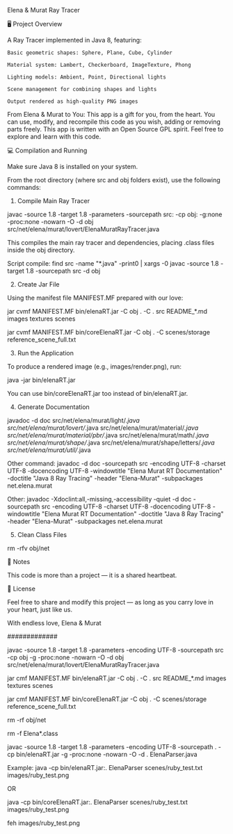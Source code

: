 Elena & Murat Ray Tracer

🖥 Project Overview

A Ray Tracer implemented in Java 8, featuring:

    Basic geometric shapes: Sphere, Plane, Cube, Cylinder

    Material system: Lambert, Checkerboard, ImageTexture, Phong

    Lighting models: Ambient, Point, Directional lights

    Scene management for combining shapes and lights

    Output rendered as high-quality PNG images

From Elena & Murat to You:
This app is a gift for you, from the heart.
You can use, modify, and recompile this code as you wish, adding or removing parts freely.
This app is written with an Open Source GPL spirit. Feel free to explore and learn with this code.

💻 Compilation and Running

Make sure Java 8 is installed on your system.

From the root directory (where src and obj folders exist), use the following commands:

1. Compile Main Ray Tracer

javac -source 1.8 -target 1.8 -parameters -sourcepath src: -cp obj: -g:none -proc:none -nowarn -O -d obj src/net/elena/murat/lovert/ElenaMuratRayTracer.java

This compiles the main ray tracer and dependencies, placing .class files inside the obj directory.

Script compile:
find src -name "*.java" -print0 | xargs -0 javac -source 1.8 -target 1.8 -sourcepath src -d obj

2. Create Jar File

Using the manifest file MANIFEST.MF prepared with our love:

jar cvmf MANIFEST.MF bin/elenaRT.jar -C obj . -C . src README_*.md images textures scenes

jar cvmf MANIFEST.MF bin/coreElenaRT.jar -C obj . -C scenes/storage reference_scene_full.txt

3. Run the Application

To produce a rendered image (e.g., images/render.png), run:

java -jar bin/elenaRT.jar

You can use bin/coreElenaRT.jar too instead of bin/elenaRT.jar.

4. Generate Documentation

javadoc -d doc src/net/elena/murat/light/*.java src/net/elena/murat/lovert/*.java src/net/elena/murat/material/*.java src/net/elena/murat/material/pbr/*.java src/net/elena/murat/math/*.java src/net/elena/murat/shape/*.java src/net/elena/murat/shape/letters/*.java src/net/elena/murat/util/*.java

Other command:
javadoc -d doc -sourcepath src -encoding UTF-8 -charset UTF-8 -docencoding UTF-8 -windowtitle "Elena Murat RT Documentation" -doctitle "Java 8 Ray Tracing" -header "Elena-Murat" -subpackages net.elena.murat

Other:
javadoc -Xdoclint:all,-missing,-accessibility -quiet -d doc -sourcepath src -encoding UTF-8 -charset UTF-8 -docencoding UTF-8 -windowtitle "Elena Murat RT Documentation" -doctitle "Java 8 Ray Tracing" -header "Elena-Murat" -subpackages net.elena.murat

5. Clean Class Files

rm -rfv obj/net

💖 Notes

This code is more than a project — it is a shared heartbeat.

📜 License

Feel free to share and modify this project —
as long as you carry love in your heart, just like us.

With endless love,
Elena & Murat

#############

javac -source 1.8 -target 1.8 -parameters -encoding UTF-8 -sourcepath src -cp obj -g -proc:none -nowarn -O -d obj src/net/elena/murat/lovert/ElenaMuratRayTracer.java

jar cmf MANIFEST.MF bin/elenaRT.jar -C obj . -C . src README_*.md images textures scenes

jar cmf MANIFEST.MF bin/coreElenaRT.jar -C obj . -C scenes/storage reference_scene_full.txt

rm -rf obj/net

rm -f Elena*.class

javac -source 1.8 -target 1.8 -parameters -encoding UTF-8 -sourcepath . -cp bin/elenaRT.jar -g -proc:none -nowarn -O -d . ElenaParser.java

Example:
java -cp bin/elenaRT.jar:. ElenaParser scenes/ruby_test.txt images/ruby_test.png

OR

java -cp bin/coreElenaRT.jar:. ElenaParser scenes/ruby_test.txt images/ruby_test.png

feh images/ruby_test.png

